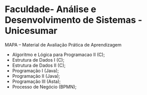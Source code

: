 # Faculdade- Análise e Desenvolvimento de Sistemas - Unicesumar
MAPA – Material de Avaliação Prática de Aprendizagem

- Algoritmo e  Lógica para Programacao II (C);
- Estrutura de Dados I (C);
- Estrutura de Dados II (C); 
- Programação I (Java);
- Programação II (Java);
- Programação III (Asta);
- Processo de Negócio (BPMN);
